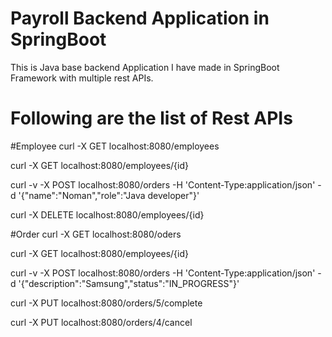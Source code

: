# Payroll Backend Application in SpringBoot
This is Java base backend Application I have made in SpringBoot Framework with multiple rest APIs.

# Following are the list of Rest APIs

#Employee
curl -X GET localhost:8080/employees

curl -X GET localhost:8080/employees/{id}

curl -v -X POST localhost:8080/orders -H 'Content-Type:application/json' -d '{"name":"Noman","role":"Java developer"}'

curl -X DELETE localhost:8080/employees/{id}


#Order
curl -X GET localhost:8080/oders

curl -X GET localhost:8080/employees/{id}

curl -v -X POST localhost:8080/orders -H 'Content-Type:application/json' -d '{"description":"Samsung","status":"IN_PROGRESS"}'

curl -X PUT localhost:8080/orders/5/complete

curl -X PUT localhost:8080/orders/4/cancel

